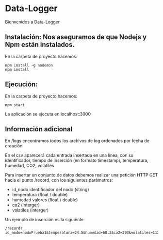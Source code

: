 # Data-Logger
Bienvenidos a Data-Logger

## Instalación: Nos aseguramos de que Nodejs y Npm están instalados.
En la carpeta de proyecto hacemos:
```
npm install -g nodemon
npm install
```
<!-- En la carpeta public, creamos una carpeta de nombre: logs -->

## Ejecución:
En la carpeta de proyecto hacemos:
```
npm start
```
La aplicación se ejecuta en localhost:3000

## Información adicional

En /logs encontramos todos los archivos de log ordenados por fecha de creación

En el csv aparecerá cada entrada insertada en una línea, con su identificador, tiempo de inserción (en formato timestamp), temperatura, humedad, CO2, volatiles

Para insertar un conjunto de datos debemos realizar una petición HTTP GET hacia el punto /record, con los siguientes parámetros:

- id_nodo identificador del nodo (string)
- temperatura (float / double)
- humedad valores (float / double)
- co2  (interger)
- volatiles (interger)

Un ejemplo de inserción es la siguiente 
```
/record?id_nodo=nodoPrueba1&temperatura=24.5&humedad=68.2&co2=293&volatiles=112
```
